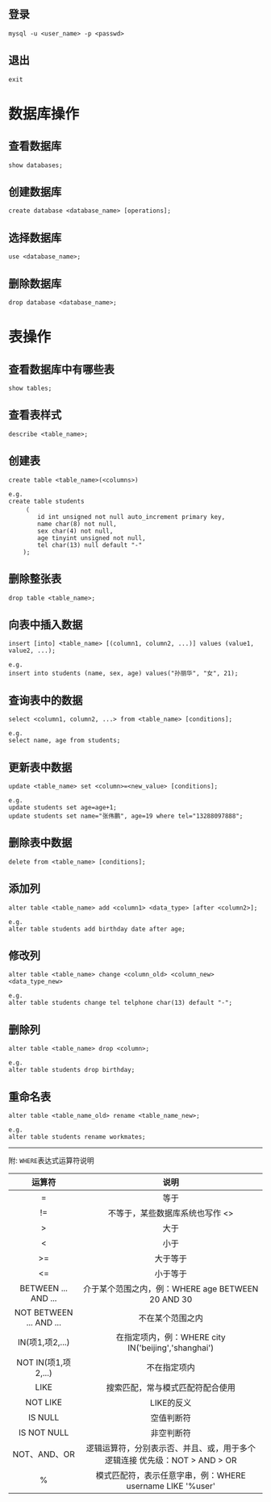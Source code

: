## 登录

```
mysql -u <user_name> -p <passwd>
```
## 退出

```
exit
```

# 数据库操作

## 查看数据库

```
show databases;
```

## 创建数据库

```
create database <database_name> [operations];
```

## 选择数据库

```
use <database_name>;
```

## 删除数据库

```
drop database <database_name>;
```

# 表操作

## 查看数据库中有哪些表

```
show tables;
```

## 查看表样式

```
describe <table_name>;
```

## 创建表

```
create table <table_name>(<columns>)

e.g.
create table students
	（
		id int unsigned not null auto_increment primary key,
		name char(8) not null,
		sex char(4) not null,
		age tinyint unsigned not null,
		tel char(13) null default "-"
	);
```

## 删除整张表

```
drop table <table_name>;
```

## 向表中插入数据

```
insert [into] <table_name> [(column1, column2, ...)] values (value1, value2, ...);

e.g.
insert into students (name, sex, age) values("孙丽华", "女", 21);
```

## 查询表中的数据

```
select <column1, column2, ...> from <table_name> [conditions];

e.g.
select name, age from students;
```

## 更新表中数据

```
update <table_name> set <column>=<new_value> [conditions];

e.g.
update students set age=age+1;
update students set name="张伟鹏", age=19 where tel="13288097888"; 
```

## 删除表中数据

```
delete from <table_name> [conditions];
```

## 添加列

```
alter table <table_name> add <column1> <data_type> [after <column2>];

e.g.
alter table students add birthday date after age;
```

## 修改列

```
alter table <table_name> change <column_old> <column_new> <data_type_new>

e.g.
alter table students change tel telphone char(13) default "-";
```

## 删除列

```
alter table <table_name> drop <column>;

e.g.
alter table students drop birthday;
```

## 重命名表

```
alter table <table_name_old> rename <table_name_new>;

e.g.
alter table students rename workmates;
```

*** 
附: ``WHERE``表达式运算符说明

|运算符|说明|
|:---:|:--:|
|=|等于|
|!=|不等于，某些数据库系统也写作 <> |
|>|大于|
|<|小于|
|>=|大于等于|
|<=|小于等于|
|BETWEEN ... AND ... | 介于某个范围之内，例：WHERE age BETWEEN 20 AND 30 |
|NOT BETWEEN ... AND ... | 不在某个范围之内 |
|IN(项1,项2,...)|在指定项内，例：WHERE city IN('beijing','shanghai')|
|NOT IN(项1,项2,...)	|不在指定项内|
|LIKE|搜索匹配，常与模式匹配符配合使用|
|NOT LIKE|LIKE的反义|
|IS NULL|空值判断符|
|IS NOT NULL|非空判断符|
|NOT、AND、OR|逻辑运算符，分别表示否、并且、或，用于多个逻辑连接 优先级：NOT > AND > OR|
|%|模式匹配符，表示任意字串，例：WHERE username LIKE '%user'|